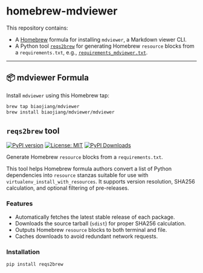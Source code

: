 # homebrew-mdviewer

This repository contains:

- A [Homebrew](https://brew.sh) formula for installing `mdviewer`, a Markdown viewer CLI.
- A Python tool [`reqs2brew`](./src/reqs2brew) for generating Homebrew `resource` blocks from a `requirements.txt`, e.g., [`requirements_mdviewer.txt`](requirements_mdviewer.txt).

---

## 📦 mdviewer Formula

Install `mdviewer` using this Homebrew tap:

```bash
brew tap biaojiang/mdviewer
brew install biaojiang/mdviewer/mdviewer
```

## `reqs2brew` tool

[![PyPI version](https://img.shields.io/pypi/v/reqs2brew)](https://pypi.org/project/reqs2brew/)
[![License: MIT](https://img.shields.io/badge/License-MIT-green.svg)](LICENSE)
[![PyPI Downloads](https://static.pepy.tech/badge/reqs2brew)](https://pepy.tech/projects/reqs2brew)

Generate Homebrew `resource` blocks from a `requirements.txt`.

This tool helps Homebrew formula authors convert a list of Python dependencies into `resource` stanzas suitable for use with `virtualenv_install_with_resources`. It supports version resolution, SHA256 calculation, and optional filtering of pre-releases.

### Features

- Automatically fetches the latest stable release of each package.
- Downloads the source tarball (`sdist`) for proper SHA256 calculation.
- Outputs Homebrew `resource` blocks to both terminal and file.
- Caches downloads to avoid redundant network requests.

### Installation

```bash
pip install reqs2brew
```

